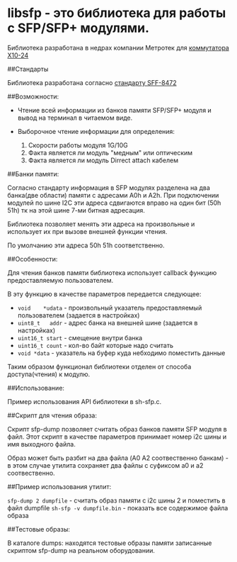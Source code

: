 libsfp - это библиотека для работы с SFP/SFP+ модулями.
======================================================

Библиотека разработана в недрах компании Метротек для 
[коммутатора X10-24](http://metrotek.spb.ru/x10-24.html)

##Стандарты

Библиотека разработана согласно 
[стандарту SFF-8472](ftp://ftp.seagate.com/sff/SFF-8472.PDF)

##Возможности:

* Чтение всей информации из банков памяти SFP/SFP+ модуля 
  и вывод на терминал в читаемом виде.

* Выборочное чтение информации для определения:

  1. Скорости работы модуля 1G/10G   
  2. Факта является ли модуль "медным" или оптическим 
  3. Факта является ли модуль Dirrect attach кабелем
   
##Банки памяти:

 Согласно  стандарту информация в SFP модулях разделена на два банка(две области) 
 памяти с адресами A0h и A2h. При подключении модулей по шине I2C эти адреса
 сдвигаются вправо на один бит (50h 51h) тк на этой шине 7-ми битная адресация.   
 
 Библиотека позволяет менять эти адреса на произвольные и использует их
 при вызове внешней функции чтения.

 По умолчанию эти адреса 50h 51h соответственно.

##Особенности:   
   
  Для чтения банков памяти библиотека использует callback функцию
  предоставляемую пользователем. 

  В эту функцию в качестве параметров передается следующее:

  
  *  `void    *udata`   -  произвольный указатель предоставляемый пользователем (задается в настройках)
  *  `uint8_t   addr`   -  адрес банка на внешней шине (задается в настройках)
  *  `uint16_t start`   -  смещение внутри банка 
  *  `uint16_t count`   -  кол-во байт которые надо считать
  *  `void *data`       -  указатель на буфер куда небходимо поместить данные
  
  
  Таким образом функционал библиотеки отделен от способа доступа(чтения) к модулю.

##Использование:

  Пример использования API библиотеки в sh-sfp.c.

##Скрипт для чтения образа:

  Скрипт sfp-dump позволяет считать образ банков памяти SFP модуля в файл.
  Этот скрипт в качестве параметров принимает номер i2c шины и имя выходного файла.

  Образ может быть разбит на два файла (A0 A2 соотвественно банкам) - в этом случае
  утилита сохраняет два файлы с суфиксом a0 и a2 соотвественно.

##Пример использования утилит:

  `sfp-dump 2 dumpfile`          - считать образ памяти с i2c шины 2 и поместить в файл dumpfile
  `sh-sfp -v dumpfile.bin`       - показать все содержимое файла образа   

##Тестовые образы:

  В каталоге dumps: находятся тестовые образы памяти записанные скриптом sfp-dump
  на реальном оборудовании.


